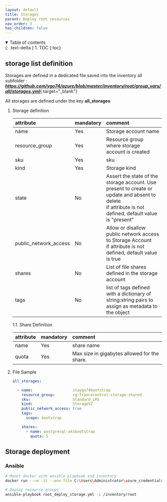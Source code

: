 ```yaml
---
layout: default
title: Storages
parent: Deploy root resources
nav_order: 3
has_children: false
---
```


<details open markdown="block">
  <summary>
    Table of contents
  </summary>
  {: .text-delta }
1. TOC
{:toc}
</details>

## storage list definition

Storages are defined in a dedicated file saved into the inventory all subfolder : **_<https://github.com/ygo74/azure/blob/master/inventory/root/group_vars/all/storages.yml>_**{:target="_blank"}

All storages are defined under the key **all_storages**

1. Storage definition

    | attribute        | mandatory | comment                                         |
    |:---------------- |:--------- |:----------------------------------------------- |
    | name             | Yes       | Storage account name                            |
    | resource_group   | Yes       | Resource group where storage account is created |
    | sku              | Yes       | sku                            | 
    | kind             | Yes       | Storage kind |
    | state            | No        | Assert the state of the storage account. Use present to create or update and absent to delete<br>if attribute is not defined, default value is "present"          |
    | public_network_access | No        | Allow or disallow public network access to Storage Account<br>if attribute is not defined, default value is true  |
    | shares           | No        | List of file shares defined in the storage account |
    | tags             | No        | list of tags defined with a dictionary of string:string pairs to assign as metadata to the object |

    1.1. Share Definition

      | attribute        | mandatory | comment                                         |
      |:---------------- |:--------- |:----------------------------------------------- |
      | name             | Yes       | share name                                      |
      | quota            | Yes       | Max size in gigabytes allowed for the share.    | 

2. File Sample

    ``` yaml
    all_storages:

      - name:                  staygo74bootstrap
        resource_group:        rg-francecentral-storage-shared
        sku:                   Standard_LRS
        kind:                  StorageV2
        public_network_access: true
        tags:
          scope: bootstrap

        shares:
          - name: postgresql-aksbootstrap
            quota: 5
    ```

## Storage deployment

### Ansible

``` bash
# Mount docker with ansible playbook and inventory
docker run --rm -it --env-file C:\Users\Administrator\azure_credentials  -v "$(Get-Location)/ansible:/ansible:rw" -v "$(Get-Location)/inventory:/inventory:rw" -w /ansible local/ansible bash

# Deploy resource groups
ansible-playbook root_deploy_storage.yml -i /inventory/root

```
